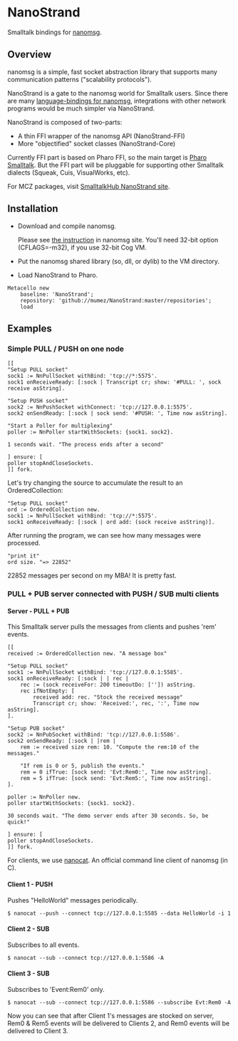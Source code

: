 # NanoStrand
Smalltalk bindings for [nanomsg](http://nanomsg.org).


## Overview
nanomsg is a simple, fast socket abstraction library that supports many communication patterns ("scalability protocols").

NanoStrand is a gate to the nanomsg world for Smalltalk users. Since there are many [language-bindings for nanomsg](http://nanomsg.org/documentation.html), integrations with other network programs would be much simpler via NanoStrand.

NanoStrand is composed of two-parts:

- A thin FFI wrapper of the nanomsg API (NanoStrand-FFI) 
- More "objectified" socket classes (NanoStrand-Core)

Currently FFI part is based on Pharo FFI, so the main target is [Pharo Smalltalk](http://pharo.org). But the FFI part will be pluggable for supporting other Smalltalk dialects (Squeak, Cuis, VisualWorks, etc).

For MCZ packages, visit <a href="http://smalltalkhub.com/#!/~MasashiUmezawa/NanoStrand">SmalltalkHub NanoStrand site</a>.


## Installation
- Download and compile nanomsg.
	
	Please see [the instruction](http://nanomsg.org/download.html) in nanomsg site. You'll need 32-bit option (CFLAGS=-m32), if you use 32-bit Cog VM.

- Put the nanomsg shared library (so, dll, or dylib) to the VM directory.

- Load NanoStrand to Pharo.


```Smalltalk
Metacello new
	baseline: 'NanoStrand';
	repository: 'github://mumez/NanoStrand:master/repositories';
	load
```

## Examples

### Simple PULL / PUSH on one node
```Smalltalk
[[
"Setup PULL socket"
sock1 := NnPullSocket withBind: 'tcp://*:5575'.
sock1 onReceiveReady: [:sock | Transcript cr; show: '#PULL: ', sock receive asString].

"Setup PUSH socket"
sock2 := NnPushSocket withConnect: 'tcp://127.0.0.1:5575'.
sock2 onSendReady: [:sock | sock send: '#PUSH: ', Time now asString].

"Start a Poller for multiplexing"
poller := NnPoller startWithSockets: {sock1. sock2}.

1 seconds wait. "The process ends after a second"

] ensure: [
poller stopAndCloseSockets.
]] fork.
```

Let's try changing the source to accumulate the result to an OrderedCollection:

```Smalltalk
"Setup PULL socket"
ord := OrderedCollection new.
sock1 := NnPullSocket withBind: 'tcp://*:5575'.
sock1 onReceiveReady: [:sock | ord add: (sock receive asString)].
``` 

After running the program, we can see how many messages were processed.

```Smalltalk
"print it"
ord size. "=> 22852"
```

22852 messages per second on my MBA! It is pretty fast.


### PULL + PUB server connected with PUSH / SUB multi clients

#### Server - PULL + PUB
 This Smalltalk server pulls the messages from clients and pushes 'rem' events.

```Smalltalk
[[
received := OrderedCollection new. "A message box"

"Setup PULL socket"
sock1 := NnPullSocket withBind: 'tcp://127.0.0.1:5585'.
sock1 onReceiveReady: [:sock | | rec |
	rec := (sock receiveFor: 200 timeoutDo: ['']) asString.
	rec ifNotEmpty: [
		received add: rec. "Stock the received message"
		Transcript cr; show: 'Received:', rec, ':', Time now asString].
].

"Setup PUB socket"
sock2 := NnPubSocket withBind: 'tcp://127.0.0.1:5586'.
sock2 onSendReady: [:sock | |rem |
	rem := received size rem: 10. "Compute the rem:10 of the messages."
	
	"If rem is 0 or 5, publish the events."
	rem = 0 ifTrue: [sock send: 'Evt:Rem0:', Time now asString].
	rem = 5 ifTrue: [sock send: 'Evt:Rem5:', Time now asString].
].

poller := NnPoller new.
poller startWithSockets: {sock1. sock2}.

30 seconds wait. "The demo server ends after 30 seconds. So, be quick!"

] ensure: [
poller stopAndCloseSockets.
]] fork.

```

For clients, we use [nanocat](http://nanomsg.org/v0.5/nanocat.1.html). An official command line client of nanomsg (in C).

#### Client 1 - PUSH
Pushes "HelloWorld" messages periodically.

```
$ nanocat --push --connect tcp://127.0.0.1:5585 --data HelloWorld -i 1
```

#### Client 2 - SUB
Subscribes to all events.

```
$ nanocat --sub --connect tcp://127.0.0.1:5586 -A
```

#### Client 3 - SUB
Subscribes to 'Event:Rem0' only.

```
$ nanocat --sub --connect tcp://127.0.0.1:5586 --subscribe Evt:Rem0 -A
```

Now you can see that after Client 1's messages are stocked on server, Rem0 & Rem5 events will be delivered to Clients 2, and Rem0 events will be delivered to Client 3.

